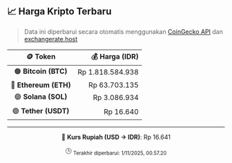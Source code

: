 

<!-- HARGA_KRIPTO -->
## 📈 Harga Kripto Terbaru

> Data ini diperbarui secara otomatis menggunakan [CoinGecko API](https://www.coingecko.com/) dan [exchangerate.host](https://exchangerate.host/)

<div align="center">

| 🪙 Token | 💰 Harga (IDR) |
|:------:|---------------:|
| 🟠 **Bitcoin (BTC)**   | Rp 1.818.584.938 |
| 🔵 **Ethereum (ETH)**  | Rp 63.703.135 |
| 🟣 **Solana (SOL)**    | Rp 3.086.934 |
| 🟢 **Tether (USDT)**   | Rp 16.640 |

---

💱 **Kurs Rupiah (USD → IDR)**: Rp 16.641

🕒 <sub>Terakhir diperbarui: 1/11/2025, 00.57.20</sub>

</div>
<!-- /HARGA_KRIPTO -->